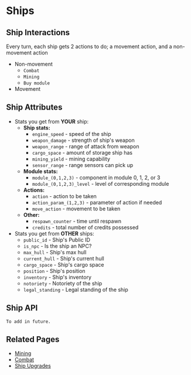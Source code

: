 # Ships

## Ship Interactions

Every turn, each ship gets 2 actions to do; a movement action, and a non-movement action
- Non-movement
  - `Combat`
  - `Mining`
  - `Buy module`
- Movement

## Ship Attributes

- Stats you get from **YOUR** ship:
  - **Ship stats:**
    - `engine_speed` - speed of the ship
    - `weapon_damage` - strength of ship's weapon
    - `weapon_range` - range of attack from weapon
    - `cargo_space` - amount of storage ship has
    - `mining_yield` - mining capability
    - `sensor_range` - range sensors can pick up
  - **Module stats:**
    - `module_(0,1,2,3)` - component in module 0, 1, 2, or 3
    - `module_(0,1,2,3)_level` - level of corresponding module
  - **Actions:**
    - `action` - action to be taken
    - `action_param_(1,2,3)` - parameter of action if needed
    - `move_action` - movement to be taken
  - **Other:**
    - `respawn_counter` - time until respawn
    - `credits` - total number of credits possessed
- Stats you get from **OTHER** ships:
  - `public_id` - Ship's Public ID
  - `is_npc` - Is the ship an NPC?
  - `max_hull` - Ship's max hull
  - `current_hull` - Ship's current hull
  - `cargo_space` - Ship's cargo space
  - `position` - Ship's position
  - `inventory` - Ship's inventory
  - `notoriety` - Notoriety of the ship
  - `legal_standing` - Legal standing of the ship
  
## Ship API
  
```
To add in future.
```

## Related Pages
* [Mining](asteroid_fields_and_mining.md)
* [Combat](combat.md)
* [Ship Upgrades](ship_upgrades.md)